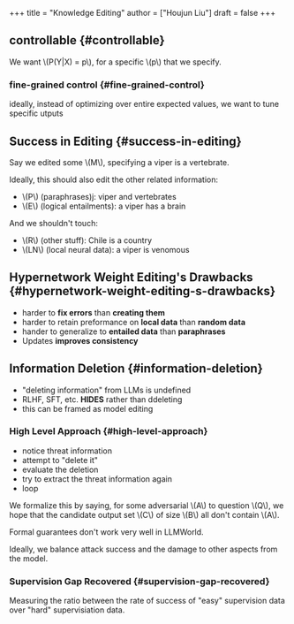 +++
title = "Knowledge Editing"
author = ["Houjun Liu"]
draft = false
+++

## controllable {#controllable}

We want \\(P(Y|X) = p\\), for a specific \\(p\\) that we specify.


### fine-grained control {#fine-grained-control}

ideally, instead of optimizing over entire expected values, we want to tune specific  utputs


## Success in Editing {#success-in-editing}

Say we edited some \\(M\\), specifying a viper is a vertebrate.

Ideally, this should also edit the other related information:

-   \\(P\\) (paraphrases)j: viper and vertebrates
-   \\(E\\) (logical entailments): a viper has a brain

And we shouldn't touch:

-   \\(R\\) (other stuff): Chile is a country
-   \\(LN\\) (local neural data): a viper is venomous


## Hypernetwork Weight Editing's Drawbacks {#hypernetwork-weight-editing-s-drawbacks}

-   harder to **fix errors** than **creating them**
-   harder to retain preformance on **local data** than **random data**
-   hander to generalize to **entailed data** than **paraphrases**
-   Updates **improves consistency**


## Information Deletion {#information-deletion}

-   "deleting information" from LLMs is undefined
-   RLHF, SFT, etc. **HIDES** rather than ddeleting
-   this can be framed as model editing


### High Level Approach {#high-level-approach}

-   notice threat information
-   attempt to "delete it"
-   evaluate the deletion
-   try to extract the threat information again
-   loop

We formalize this by saying, for some adversarial \\(A\\) to question \\(Q\\), we hope that the candidate output set \\(C\\) of size \\(B\\) all don't contain \\(A\\).

Formal guarantees don't work very well in LLMWorld.

Ideally, we balance attack success and the damage to other aspects from the model.


### Supervision Gap Recovered {#supervision-gap-recovered}

Measuring the ratio between the rate of success of "easy" supervision data over "hard" supervisiation data.
